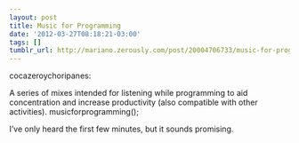 ```yaml
---
layout: post
title: Music for Programming
date: '2012-03-27T08:18:21-03:00'
tags: []
tumblr_url: http://mariano.zerously.com/post/20004706733/music-for-programming
---
```

cocazeroychoripanes:


A series of mixes intended for listening while programming to aid concentration and increase productivity (also compatible with other activities).
musicforprogramming();



I’ve only heard the first few minutes, but it sounds promising.
